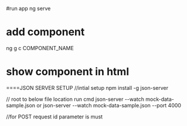 #run app
ng serve
# add component
ng g c COMPONENT_NAME
# show component in html
<app-home></app-home>
<div class="col" *ngFor="let prod of   products"></div>


====JSON SERVER SETUP
//intial setup
npm install -g json-server

// root to below file location run cmd
json-server --watch mock-data-sample.json
or 
json-server --watch mock-data-sample.json --port 4000

//for POST request id parameter is must